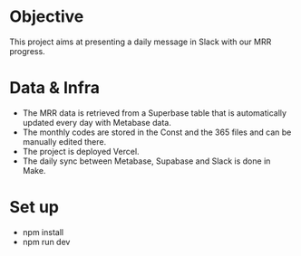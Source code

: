 # Objective

This project aims at presenting a daily message in Slack with our MRR progress.

# Data & Infra

- The MRR data is retrieved from a Superbase table that is automatically updated every day with Metabase data.
- The monthly codes are stored in the Const and the 365 files and can be manually edited there.
- The project is deployed Vercel.
- The daily sync between Metabase, Supabase and Slack is done in Make.

# Set up

- npm install
- npm run dev
